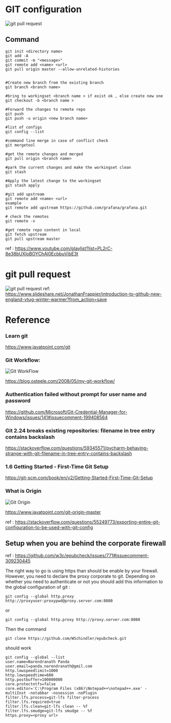 # GIT  configuration 
![git pull request](https://github.com/NarendranathPanda/my-configuration/blob/master/img/git.png)



## Command 
```shell
git init <directory name>
git add -A 
git commit -m "<message>"
git remote add <name> <url>
git pull origin master --allow-unrelated-histories


#Create new branch from the existing branch
git branch <branch name>

#bring to workingset <branch name > if exist ok , else create new one
git checkout -b <branch name >

#Forward the changes to remote repo
git push
git push -u origin <new branch name>

#list of configs   
git config --list

#command line merge in case of conflict check 
git mergetool  

#get the remote changes and merged 
git pull origin <branch name> 

#park the current changes and make the workingset clean
git stash

#Apply the latest change to the workingset 
git stash apply 

#git add upstream 
git remote add <name> <url>
example
git remote add upstream https://github.com/grafana/grafana.git

# check the remotes 
git remote -v

#get remote repo content in local
git fetch upstream
git pull upstream master
```
ref : https://www.youtube.com/playlist?list=PL2rC-8e38bUXloBOYChAl0EcbbuVjbE3t


# git pull request 
![git pull request](https://github.com/NarendranathPanda/my-configuration/blob/master/img/git.png)
ref: https://www.slideshare.net/JonathanFrappier/introduction-to-github-new-england-vtug-winter-warmer?from_action=save
# Reference 
### Learn git 
https://www.javatpoint.com/git

### Git Workflow: 
![Git WorkFlow](https://images.osteele.com/2008/git-transport.png)

https://blog.osteele.com/2008/05/my-git-workflow/

### Authentication failed without prompt for user name and password
https://github.com/Microsoft/Git-Credential-Manager-for-Windows/issues/141#issuecomment-199408564

### Git 2.24 breaks existing repositories: filename in tree entry contains backslash
https://stackoverflow.com/questions/59345571/pycharm-behaving-strange-with-git-filename-in-tree-entry-contains-backslash

### 1.6 Getting Started - First-Time Git Setup
https://git-scm.com/book/en/v2/Getting-Started-First-Time-Git-Setup

### What is Origin 
![Git Origin](https://static.javatpoint.com/tutorial/git/images/git-origin-master2.png)

https://www.javatpoint.com/git-origin-master

ref : 
https://stackoverflow.com/questions/55249773/exporting-entire-git-configuration-to-be-used-with-git-config


## Setup when you are behind the corporate firewall

ref : https://github.com/w3c/epubcheck/issues/771#issuecomment-309230445

The right way to go is using https than should be enable by your firewall. However, you need to declare the proxy corporate to git. 
Depending on whether you need to authenticate or not you should add this information to the global configuration of git :


```
git config --global http.proxy http://proxyuser:proxypwd@proxy.server.com:8080
```

or

```
git config --global http.proxy http://proxy.server.com:8080
```

Then the command

```
git clone https://github.com/WSchindler/epubcheck.git
```
should work




```shell
git config --global --list
user.name=Narendranath Panda
user.email=panda.narendranath@gmil.com
http.lowspeedlimit=1000
http.lowspeedtime=600
http.postbuffer=100000000
core.protectntfs=false
core.editor='C:\Program Files (x86)\Notepad++\notepad++.exe' -multiInst -notabbar -nosession -noPlugin
filter.lfs.process=git-lfs filter-process
filter.lfs.required=true
filter.lfs.clean=git-lfs clean -- %f
filter.lfs.smudge=git-lfs smudge -- %f
https.proxy=<proxy url>
```

